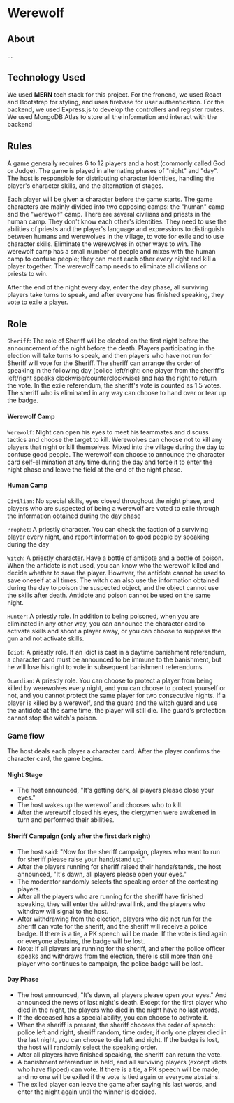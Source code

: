 # Werewolf

## About
...

## Technology Used
We used **MERN** tech stack for this project. For the fronend, we used React and Bootstrap for styling, and uses firebase for user authentication. For the backend, we used Express.js to develop the controllers and register routes. We used MongoDB Atlas to store all the information and interact with the backend

## Rules
A game generally requires 6 to 12 players and a host (commonly called God or Judge). The game is played in alternating phases of "night" and "day". The host is responsible for distributing character identities, handling the player's character skills, and the alternation of stages.

Each player will be given a character before the game starts. The game characters are mainly divided into two opposing camps: the "human" camp and the "werewolf" camp. There are several civilians and priests in the human camp. They don't know each other's identities. They need to use the abilities of priests and the player's language and expressions to distinguish between humans and werewolves in the village, to vote for exile and to use character skills. Eliminate the werewolves in other ways to win. The werewolf camp has a small number of people and mixes with the human camp to confuse people; they can meet each other every night and kill a player together. The werewolf camp needs to eliminate all civilians or priests to win.

After the end of the night every day, enter the day phase, all surviving players take turns to speak, and after everyone has finished speaking, they vote to exile a player.

## Role
`Sheriff`:
The role of Sheriff will be elected on the first night before the announcement of the night before the death. Players participating in the election will take turns to speak, and then players who have not run for Sheriff will vote for the Sheriff. The sheriff can arrange the order of speaking in the following day (police left/right: one player from the sheriff's left/right speaks clockwise/counterclockwise) and has the right to return the vote. In the exile referendum, the sheriff's vote is counted as 1.5 votes. The sheriff who is eliminated in any way can choose to hand over or tear up the badge.


#### Werewolf Camp
`Werewolf`:
Night can open his eyes to meet his teammates and discuss tactics and choose the target to kill. Werewolves can choose not to kill any players that night or kill themselves. Mixed into the village during the day to confuse good people. The werewolf can choose to announce the character card self-elimination at any time during the day and force it to enter the night phase and leave the field at the end of the night phase.

#### Human Camp
`Civilian`:
No special skills, eyes closed throughout the night phase, and players who are suspected of being a werewolf are voted to exile through the information obtained during the day phase

`Prophet`:
A priestly character. You can check the faction of a surviving player every night, and report information to good people by speaking during the day

`Witch`:
A priestly character. Have a bottle of antidote and a bottle of poison. When the antidote is not used, you can know who the werewolf killed and decide whether to save the player. However, the antidote cannot be used to save oneself at all times. The witch can also use the information obtained during the day to poison the suspected object, and the object cannot use the skills after death. Antidote and poison cannot be used on the same night.

`Hunter`:
A priestly role. In addition to being poisoned, when you are eliminated in any other way, you can announce the character card to activate skills and shoot a player away, or you can choose to suppress the gun and not activate skills.

`Idiot`:
A priestly role. If an idiot is cast in a daytime banishment referendum, a character card must be announced to be immune to the banishment, but he will lose his right to vote in subsequent banishment referendums.

`Guardian`:
A priestly role. You can choose to protect a player from being killed by werewolves every night, and you can choose to protect yourself or not, and you cannot protect the same player for two consecutive nights. If a player is killed by a werewolf, and the guard and the witch guard and use the antidote at the same time, the player will still die. The guard's protection cannot stop the witch's poison.



### Game flow
The host deals each player a character card. After the player confirms the character card, the game begins.

#### Night Stage
* The host announced, "It's getting dark, all players please close your eyes."
* The host wakes up the werewolf and chooses who to kill.
* After the werewolf closed his eyes, the clergymen were awakened in turn and performed their abilities.

#### Sheriff Campaign (only after the first dark night)
* The host said: "Now for the sheriff campaign, players who want to run for sheriff please raise your hand/stand up."
* After the players running for sheriff raised their hands/stands, the host announced, "It's dawn, all players please open your eyes."
* The moderator randomly selects the speaking order of the contesting players.
* After all the players who are running for the sheriff have finished speaking, they will enter the withdrawal link, and the players who withdraw will signal to the host.
* After withdrawing from the election, players who did not run for the sheriff can vote for the sheriff, and the sheriff will receive a police badge. If there is a tie, a PK speech will be made. If the vote is tied again or everyone abstains, the badge will be lost.
* Note: If all players are running for the sheriff, and after the police officer speaks and withdraws from the election, there is still more than one player who continues to campaign, the police badge will be lost.

#### Day Phase
* The host announced, "It's dawn, all players please open your eyes." And announced the news of last night's death. Except for the first player who died in the night, the players who died in the night have no last words.
* If the deceased has a special ability, you can choose to activate it.
* When the sheriff is present, the sheriff chooses the order of speech: police left and right, sheriff random, time order; if only one player died in the last night, you can choose to die left and right. If the badge is lost, the host will randomly select the speaking order.
* After all players have finished speaking, the sheriff can return the vote.
* A banishment referendum is held, and all surviving players (except idiots who have flipped) can vote. If there is a tie, a PK speech will be made, and no one will be exiled if the vote is tied again or everyone abstains.
* The exiled player can leave the game after saying his last words, and enter the night again until the winner is decided.
